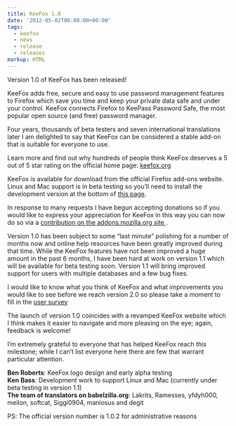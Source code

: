 ```yaml
---
title: KeeFox 1.0
date: '2012-05-02T00:00:00+00:00'
tags:
  - keefox
  - news
  - release
  - releases
markup: HTML
---
```

<p>Version 1.0 of KeeFox has been released!
</p>
<p>KeeFox adds free, secure and easy to use password management features  to Firefox which save you time and keep your private data safe and  under your control. KeeFox connects Firefox to KeePass Password Safe,  the most popular open source (and free) password manager.
</p>
<p>Four years, thousands of beta testers and seven international  translations later I am delighted to say that KeeFox can be considered a  stable add-on that is suitable for everyone to use.
</p>
<p>Learn more and find out why hundreds of people think KeeFox deserves a 5 out of 5 star rating on the official home page: <a href="http://keefox.org" title="Go to http://keefox.org" target="_blank" class="externlink">keefox.org</a>
</p>
<p>KeeFox is available for download from the official Firefox add-ons  website. Linux and Mac support is in beta testing so you’ll need to  install the development version at the bottom of <a href="https://addons.mozilla.org/en-US/firefox/addon/keefox/versions/" title="Go to https://addons.mozilla.org/en-US/firefox/addon/keefox/versions/" target="_blank" class="externlink">this page</a>.
</p>
<p>In response to many requests I have begun accepting donations so if  you would like to express your appreciation for KeeFox in this way you  can now do so via a <a href="https://addons.mozilla.org/en-US/firefox/addon/keefox/about" title="Go to https://addons.mozilla.org/en-US/firefox/addon/keefox/about" target="_blank" class="externlink">contribution on the addons.mozilla.org site </a>.
</p>
<p>Version 1.0 has been subject to some “last minute” polishing for a  number of months now and online help resources have been greatly  improved during that time. While the KeeFox features have not been  improved a huge amount in the past 6 months, I have been hard at work on  version 1.1 which will be available for beta testing soon. Version 1.1  will bring improved support for users with multiple databases and a few  bug fixes.
</p>
<p>I would like to know what you think of KeeFox and what improvements  you would like to see before we reach version 2.0 so please take a  moment to fill in the <a href="https://docs.google.com/spreadsheet/viewform?formkey=dEVIOHNxMnAtTy00c0w4TDVjX2loY3c6MQ" title="Go to https://docs.google.com/spreadsheet/viewform?formkey=dEVIOHNxMnAtTy00c0w4TDVjX2loY3c6MQ" target="_blank" class="externlink">user survey</a>
</p>
<p>The launch of version 1.0 coincides with a revamped KeeFox website  which I think makes it easier to navigate and more pleasing on the eye;  again, feedback is welcome!
</p>
<p>I’m extremely grateful to everyone that has helped KeeFox reach this  milestone; while I can’t list everyone here there are few that warrant  particular attention.
</p>
<p><strong>Ben Roberts</strong>: KeeFox logo design and early alpha testing<br> <strong>Ken Bass</strong>: Development work to support Linux and Mac (currently under beta testing in version 1.1)<br> <strong>The team of translators on babelzilla.org</strong>: Lakrits, Ramesses, yfdyh000, meilon, softcat, Siggi0904, maniosus and degit
</p>
<p>PS: The official version number is 1.0.2 for administrative reasons</p>

